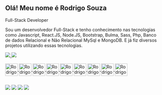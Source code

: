 ## Olá! Meu nome é Rodrigo Souza 
Full-Stack Developer

Sou um desenvolvedor Full-Stack e tenho conhecimento nas tecnologias como Javascript, React.JS, Node.JS, Bootstrap, Bulma, Sass, Php, Banco de dados Relacional e Não Relacional MySql e MongoDB. E já fiz diversos projetos utilizando essas tecnologias.

<div>
<a href="https://github.com/szsouza">
<img heigth="180em" src="https://github-readme-stats.vercel.app/api?username=szsouza&show_icons=true&theme=dracula&include_all_commits=true&count_private=true"/>
<img heigth="180em" src="https://github-readme-stats.vercel.app/api/top-langs/?username=szsouza&layout=compact&langs_count=16&theme=dracula"/>
</div>

<div style="display: inline_block"><br> 
  <img align="center" alt="Rodrigo-js" heigth="30" width="40" src="https://cdn.jsdelivr.net/gh/devicons/devicon/icons/javascript/javascript-original.svg"/>
  <img align="center" alt="Rodrigo-react" heigth="30" width="40" src="https://cdn.jsdelivr.net/gh/devicons/devicon/icons/react/react-original.svg"/>
  <img align="center" alt="Rodrigo-css" heigth="30" width="40" src="https://cdn.jsdelivr.net/gh/devicons/devicon/icons/css3/css3-original.svg"/>
  <img align="center" alt="Rodrigo-bootstrap" heigth="30" width="40" src="https://cdn.jsdelivr.net/gh/devicons/devicon/icons/bootstrap/bootstrap-original.svg"/>
  <img align="center" alt="Rodrigo-bulma" heigth="30" width="40" src="https://cdn.jsdelivr.net/gh/devicons/devicon/icons/bulma/bulma-plain.svg"/>
  <img align="center" alt="Rodrigo-sass" heigth="30" width="40" src="https://cdn.jsdelivr.net/gh/devicons/devicon/icons/sass/sass-original.svg"/>
  <img align="center" alt="Rodrigo-php" heigth="30" width="40" src="https://cdn.jsdelivr.net/gh/devicons/devicon/icons/php/php-original.svg"/>
  <img align="center" alt="Rodrigo-mysql" heigth="30" width="40" src="https://cdn.jsdelivr.net/gh/devicons/devicon/icons/mysql/mysql-original-wordmark.svg"/>
  <img align="center" alt="Rodrigo-mongodb" heigth="30" width="40" src="https://cdn.jsdelivr.net/gh/devicons/devicon/icons/mongodb/mongodb-original-wordmark.svg"/>
</div>
  
  ##
  
  <div>
    <a href="https://instagram.com/szxsouza?igshid=ZDdkNTZiNTM=" target="_blank"> <img src="https://img.shields.io/badge/Instagram-E4405F?style=for-the-badge&logo=instagram&logoColor=white"/></a>
    <a href="https://instagram.com/szxsouza?igshid=ZDdkNTZiNTM=" target="_blank"> <img src="https://img.shields.io/badge/LinkedIn-0077B5?style=for-the-badge&logo=linkedin&logoColor=white"/></a>
    <a href="" target="_blank"> <img src="https://img.shields.io/badge/Discord-7289DA?style=for-the-badge&logo=discord&logoColor=white"/></a>
    <a href="" target="_blank"> <img src="https://img.shields.io/badge/Gmail-D14836?style=for-the-badge&logo=gmail&logoColor=white"/></a>
  </div></a>
